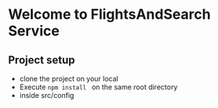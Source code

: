 # Welcome to FlightsAndSearch Service

## Project setup
- clone the project on your local
- Execute `npm install ` on the same root directory
- inside src/config 
```

```